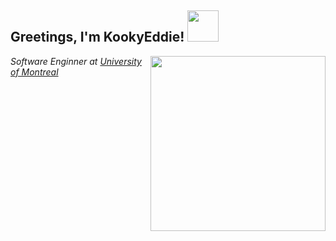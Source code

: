 <h2> Greetings, I'm KookyEddie! <img src="https://media.giphy.com/media/888R35MJTmDxQfRzfS/giphy.gif" width="50"></h2>
<img align='right' src="https://cdn.discordapp.com/attachments/744359252310622299/823665872357818399/Sans_titre.png" width="280">
<p><em>Software Enginner at <a href="https://www.etsmtl.ca/">University of Montreal</a></br></em></p>



